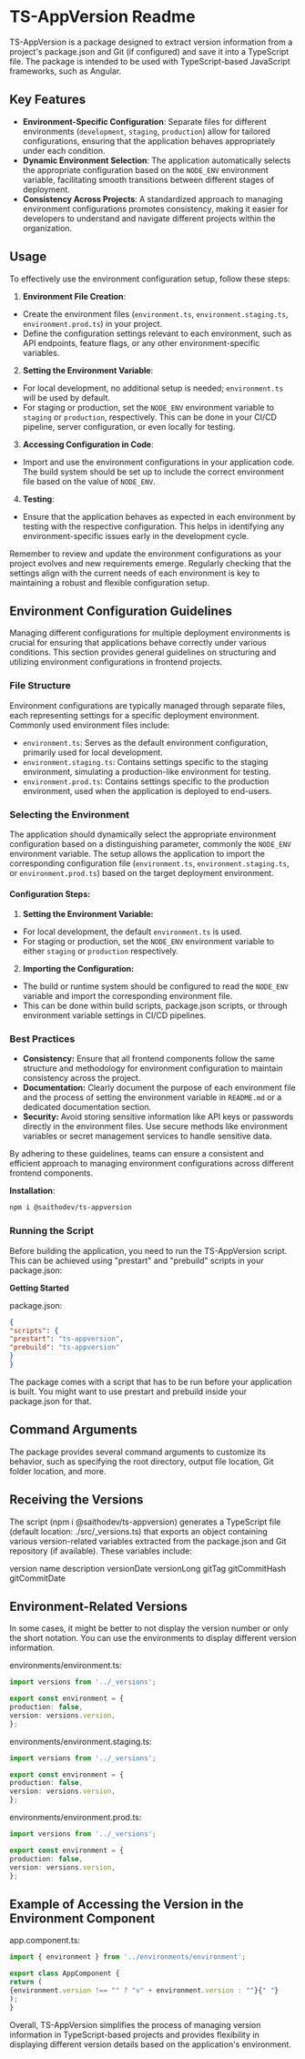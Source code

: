 # TS-AppVersion Readme

TS-AppVersion is a package designed to extract version information from a
project's package.json and Git (if configured) and save it into a TypeScript
file. The package is intended to be used with TypeScript-based JavaScript
frameworks, such as Angular.

## Key Features

- **Environment-Specific Configuration**: Separate files for different
environments (`development`, `staging`, `production`) allow for tailored
configurations, ensuring that the application behaves appropriately under each
condition.
- **Dynamic Environment Selection**: The application automatically selects the
appropriate configuration based on the `NODE_ENV` environment variable,
facilitating smooth transitions between different stages of deployment.
- **Consistency Across Projects**: A standardized approach to managing
environment configurations promotes consistency, making it easier for
developers to understand and navigate different projects within the
organization.

## Usage

To effectively use the environment configuration setup, follow these steps:

1. **Environment File Creation**:
- Create the environment files (`environment.ts`, `environment.staging.ts`,
`environment.prod.ts`) in your project.
- Define the configuration settings relevant to each environment, such as API
endpoints, feature flags, or any other environment-specific variables.

2. **Setting the Environment Variable**:
- For local development, no additional setup is needed; `environment.ts` will
be used by default.
- For staging or production, set the `NODE_ENV` environment variable to
`staging` or `production`, respectively. This can be done in your CI/CD
pipeline, server configuration, or even locally for testing.

3. **Accessing Configuration in Code**:
- Import and use the environment configurations in your application code. The
build system should be set up to include the correct environment file based on
the value of `NODE_ENV`.

4. **Testing**:
- Ensure that the application behaves as expected in each environment by
testing with the respective configuration. This helps in identifying any
environment-specific issues early in the development cycle.

Remember to review and update the environment configurations as your project
evolves and new requirements emerge. Regularly checking that the settings align
with the current needs of each environment is key to maintaining a robust and
flexible configuration setup.

## Environment Configuration Guidelines

Managing different configurations for multiple deployment environments is
crucial for ensuring that applications behave correctly under various
conditions. This section provides general guidelines on structuring and
utilizing environment configurations in frontend projects.

### File Structure

Environment configurations are typically managed through separate files, each
representing settings for a specific deployment environment. Commonly used
environment files include:

- `environment.ts`: Serves as the default environment configuration, primarily
used for local development.
- `environment.staging.ts`: Contains settings specific to the staging
environment, simulating a production-like environment for testing.
- `environment.prod.ts`: Contains settings specific to the production
environment, used when the application is deployed to end-users.

### Selecting the Environment

The application should dynamically select the appropriate environment
configuration based on a distinguishing parameter, commonly the `NODE_ENV`
environment variable. The setup allows the application to import the
corresponding configuration file (`environment.ts`, `environment.staging.ts`,
or `environment.prod.ts`) based on the target deployment environment.

#### Configuration Steps:

1. **Setting the Environment Variable:**
- For local development, the default `environment.ts` is used.
- For staging or production, set the `NODE_ENV` environment variable to either
`staging` or `production` respectively.

2. **Importing the Configuration:**
- The build or runtime system should be configured to read the `NODE_ENV`
variable and import the corresponding environment file.
- This can be done within build scripts, package.json scripts, or through
environment variable settings in CI/CD pipelines.

### Best Practices

- **Consistency:** Ensure that all frontend components follow the same
structure and methodology for environment configuration to maintain consistency
across the project.
- **Documentation:** Clearly document the purpose of each environment file and
the process of setting the environment variable in `README.md` or a dedicated
documentation section.
- **Security:** Avoid storing sensitive information like API keys or passwords
directly in the environment files. Use secure methods like environment
variables or secret management services to handle sensitive data.

By adhering to these guidelines, teams can ensure a consistent and efficient
approach to managing environment configurations across different frontend
components.

**Installation**:

```bash
npm i @saithodev/ts-appversion
```

### Running the Script

Before building the application, you need to run the TS-AppVersion script. This
can be achieved using "prestart" and "prebuild" scripts in your package.json:

**Getting Started**

package.json:

```json
{
"scripts": {
"prestart": "ts-appversion",
"prebuild": "ts-appversion"
}
}
```

The package comes with a script that has to be run before your application is
built. You might want to use prestart and prebuild inside your package.json for
that.

## Command Arguments

The package provides several command arguments to customize its behavior, such
as specifying the root directory, output file location, Git folder location,
and more.

## Receiving the Versions

The script (npm i @saithodev/ts-appversion) generates a TypeScript file
(default location: ./src/_versions.ts) that exports an object containing
various version-related variables extracted from the package.json and Git
repository (if available). These variables include:

version
name
description
versionDate
versionLong
gitTag
gitCommitHash
gitCommitDate

## Environment-Related Versions

In some cases, it might be better to not display the version number or only the
short notation. You can use the environments to display different version
information.

environments/environment.ts:

```typescript
import versions from '../_versions';

export const environment = {
production: false,
version: versions.version,
};
```

environments/environment.staging.ts:

```typescript
import versions from '../_versions';

export const environment = {
production: false,
version: versions.version,
};
```

environments/environment.prod.ts:

```typescript
import versions from '../_versions';

export const environment = {
production: false,
version: versions.version,
};
```

## Example of Accessing the Version in the Environment Component

app.component.ts:

```typescript
import { environment } from '../environments/environment';

export class AppComponent {
return (
{environment.version !== "" ? "v" + environment.version : ""}{" "}
);
}
```

Overall, TS-AppVersion simplifies the process of managing version information
in TypeScript-based projects and provides flexibility in displaying different
version details based on the application's environment.
